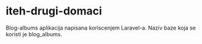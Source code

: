 # iteh-drugi-domaci

Blog-albums aplikacija napisana koriscenjem Laravel-a. Naziv baze koja se koristi je blog_albums.
